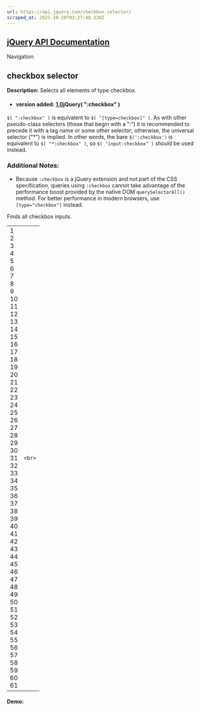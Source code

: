 ```yaml
---
url: https://api.jquery.com/checkbox-selector/
scraped_at: 2025-10-20T03:27:48.338Z
---
```


## [jQuery API Documentation](https://jquery.com/ "jQuery API Documentation")

Navigation

## checkbox selector

**Description:** Selects all elements of type checkbox.

- #### version added: [1.0](https://api.jquery.com/category/version/1.0/)jQuery( ":checkbox" )


`$( ":checkbox" )` is equivalent to `$( "[type=checkbox]" )`. As with other pseudo-class selectors (those that begin with a ":") it is recommended to precede it with a tag name or some other selector; otherwise, the universal selector ("\*") is implied. In other words, the bare `$(':checkbox')` is equivalent to `$( "*:checkbox" )`, so `$( "input:checkbox" )` should be used instead.

### Additional Notes:

- Because `:checkbox` is a jQuery extension and not part of the CSS specification, queries using `:checkbox` cannot take advantage of the performance boost provided by the native DOM `querySelectorAll()` method. For better performance in modern browsers, use `[type="checkbox"]` instead.


Finds all checkbox inputs.

|     |     |
| --- | --- |
| 1<br>2<br>3<br>4<br>5<br>6<br>7<br>8<br>9<br>10<br>11<br>12<br>13<br>14<br>15<br>16<br>17<br>18<br>19<br>20<br>21<br>22<br>23<br>24<br>25<br>26<br>27<br>28<br>29<br>30<br>31<br>32<br>33<br>34<br>35<br>36<br>37<br>38<br>39<br>40<br>41<br>42<br>43<br>44<br>45<br>46<br>47<br>48<br>49<br>50<br>51<br>52<br>53<br>54<br>55<br>56<br>57<br>58<br>59<br>60<br>61 | ```<br>``` |

#### Demo: